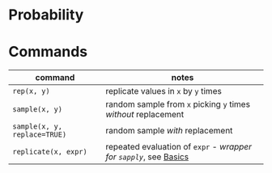 # Probability

# Commands

|command|notes|
|-|-|
|`rep(x, y)`|replicate values in `x` by `y` times|
|`sample(x, y)`|random sample from `x` picking `y` times _without_ replacement|
|`sample(x, y, replace=TRUE)`|random sample _with_ replacement|
|`replicate(x, expr)`|repeated evaluation of `expr` - _wrapper for `sapply`_, see [Basics](Basics.md)|
